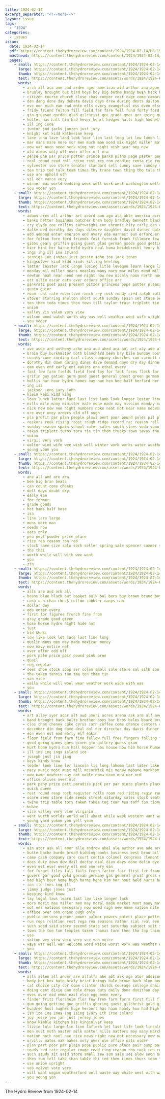```yaml
---
title: 1924-02-14
excerpt_separator: "<!--more-->"
layout: issue
tags:
  - "1924"
categories:
  - issues
issue:
  date: 1924-02-14
  pdf: https://content.thehydroreview.com/content/1924/1924-02-14/HR-1924-02-14.pdf
  masthead: https://content.thehydroreview.com/content/1924/1924-02-14/masthead/HR-1924-02-14.jpg
  pages:
    - small: https://content.thehydroreview.com/content/1924/1924-02-14/small/HR-1924-02-14-01.jpg
      large: https://content.thehydroreview.com/content/1924/1924-02-14/large/HR-1924-02-14-01.jpg
      thumb: https://content.thehydroreview.com/content/1924/1924-02-14/thumbnails/HR-1924-02-14-01.jpg
      text: https://content.thehydroreview.com/assets/words/1924/1924-02-14/HR-1924-02-14-01.txt
      words:
        - arch all aca ane and arden ager american aid arthur ana ague ara andrew ain are aleo
        - brumley brought buc bird boys boy big bethe bandy bush back band business but ball bonds beat bei bank best bye book buy bill bie better busi been bogle boris bold
        - citizen course church close chas cooper cost cage come camara chief chane cash clinton colony call city cay cons cin can cotton con
        - dan dang done day debate davis days drew during dents dalton does
        - eve eon eich ean ead ente ells every evangelist ess even else end enter eto ene
        - fridy friend felton fill field far fare fell fund forty ford fine for fede from fred full few folks fies first fed friday filling flies fata
        - gin greeson gordon glad gilchrist gee grade goes ger going good given goodly
        - holter has hall him had hever heart hedges halls high hodnett hert hook herman hydro hot harris held hardware heen hank herndon hurt hoosier
        - ill ing ione
        - junior jud jacks janzen just jury
        - knight ket kidd katherine keep
        - lane lena lave land look lear lion last long let lew lunch lio life large liberty lax lev labor lively lincoln lucky
        - mar mans mare more mor men much man mond mix might miller matters mon march mount massey money members matter monda moat miss most moser made may monday
        - now nas noon need neck ning not night nish near ney new
        - old ormes only off over offer ort ora
        - pense phe par price potter prince parks piano page pastor pop pro paper prayer pepp pay patrick past plant paul pla per place pie part
        - real round read roll reine rest rey rom reading renta rio regular rain ree rankin
        - sylvester soo store senator standard sell sunny save sunday shape space session special sayre seals sum short score shorty stay sow senat soe sale stockton sales say see sor ster school singer sen said scott soon slot second shown smith saturday subject stock sallie son
        - tea trip ted talk team times thy trane town thing tho tale them thur tas turn take tange ton thomas trial tell toa the than tie thie
        - use ure uphold uth
        - vil ver vance very
        - winner wai world wedding week well work west washington wells wah warm waller won while was wil went want weather win with wen will worth
        - you yoder yon
    - small: https://content.thehydroreview.com/content/1924/1924-02-14/small/HR-1924-02-14-02.jpg
      large: https://content.thehydroreview.com/content/1924/1924-02-14/large/HR-1924-02-14-02.jpg
      thumb: https://content.thehydroreview.com/content/1924/1924-02-14/thumbnails/HR-1924-02-14-02.jpg
      text: https://content.thehydroreview.com/assets/words/1924/1924-02-14/HR-1924-02-14-02.txt
      words:
        - adams ares all arthur art acord aun ago ata able america acre and anna are alva area
        - banks better business butcher bran body bradley bennett blackwell bertha buyers bulk braly baby bar bryan but byrum been best bay barr bank boys bessie back
        - cry clyde cee collins cartwright con chronic city carly can cotton canyon came cot clair col car coyote county caller carl
        - dalke ded dorothy day days ditmore daughter david dinner date denton
        - edd edmond enter emerson end every ede earnest eun erford erro
        - for felton fore ford friends fost furnish frank fillmore few foss fick fight frankie fried farm farmer from friday first
        - gibbs geary griffin going guest glad german goods good getting gallon gray gift gram grant ghering
        - hier hint her harne held hydro haul homa heidebrecht henry high hext hinton hatfield hardware herman hume has hom hasting had home hicks how health herbert harness henrietta house herndon har
        - ings ing ill ina island
        - jennigs jon janzen just jessie john joe jack jones
        - kingsolver kind kidd kinds killing keeling
        - latter lasater lack lange losing litle leveque learn large lad last lester lour louis lady little lee lemon like long lam leona lewis lawter let live
        - monday mil miller means measles many mary mar miles mond mills mon mis morning marsh more moore made may meals mayo miss morgan mak
        - newton noah near need nee night now new nicely noon north noel
        - ott ollie oscar oats over orders office orr
        - pankratz poet past present pitzer princess pope potter pleasant per porch pat post pleasure proper point paris part place pauls pounds price poage
        - quain quier
        - room ruhl rate robertson ranch rey rock ready ried ralph ruth raymond radio rider roxie rome roy rake roland rook ray rush res reber river roof
        - stover starring shelton short south sunday spain set state see standard season square store such stockton sales school street saturday seven sample scott sea star sick soon strong spring sunda she stange staple sell stand stranger straight sister sun swartzendruber side special sale sie sear son
        - ten them toda times then town till taylor train triplett tie trip thurs texas ton tobe tilman thomas temples the trust than
        - union
        - valley vis valen very view
        - wilson wood watch worth why was well weather went wife wright ware while write with will warkentine whitchurch willis work weatherford wayne week wait wen wide white
        - you yoder
    - small: https://content.thehydroreview.com/content/1924/1924-02-14/small/HR-1924-02-14-03.jpg
      large: https://content.thehydroreview.com/content/1924/1924-02-14/large/HR-1924-02-14-03.jpg
      thumb: https://content.thehydroreview.com/content/1924/1924-02-14/thumbnails/HR-1924-02-14-03.jpg
      text: https://content.thehydroreview.com/assets/words/1924/1924-02-14/HR-1924-02-14-03.txt
      words:
        - ave aude ard anthony ache ana aud abed aca aul art aly ade all are and
        - brain buy burkhalter both blanchard been bry bile bunday bostick bye beecher begin but
        - county come cording carl class company churches can curnutt case caddo chambers college clock creeks child chris cos church cox city car cash
        - dorothy din down during dines dave demand days dry day dinner duty done dust
        - eam even end early ent eakins ena ethel every
        - fast few farm fields field ford fay for fant farms flock far from folks free friday fowls fry
        - grifin guy gatien germ good guest general ghost green german
        - hollis har hour hydro homes hay hae hen hee half herford her hoover hinton has hom harold hall house halsell home hedges had heart hens henry herndon harmony hardware
        - ing isa
        - jackson jong jury john
        - klein kasi kidd king
        - loan lunch latter land last list lamb look longer lester lime long lay life ling light los lor large loa
        - mills mile many minister mate mone made may mission monday maud men manner mauk more miller morning mare man moth mound mer monda
        - nick new now nen night numbers noke neat not near name necessary nice
        - ore over oney orders old off ough
        - pla profit par plan people plows pent poor pound poles pil plain part present pers place pro president pay pleas post pee point pounds payment purchase peden pest
        - reckers rook rising roost rough ridge record rac reason rell run ritch rich
        - sunday season spain school suter sales south sines soda span sul simmons saturday strell spring show sun sund siam sale say sisson sick smith sora sat sufi shower sare sake she schools summers sanborn son state stock
        - takes triplett turns tora tie tin them trucks town texas the tra tim toe then
        - union
        - virgil very vork
        - walter wind wife wee wish well winter work works water weatherford was weekly weight week weather wire weeks while wheat will wack winters with werner
        - young youn you
    - small: https://content.thehydroreview.com/content/1924/1924-02-14/small/HR-1924-02-14-04.jpg
      large: https://content.thehydroreview.com/content/1924/1924-02-14/large/HR-1924-02-14-04.jpg
      thumb: https://content.thehydroreview.com/content/1924/1924-02-14/thumbnails/HR-1924-02-14-04.jpg
      text: https://content.thehydroreview.com/assets/words/1924/1924-02-14/HR-1924-02-14-04.txt
      words:
        - ane all and are ara
        - bee big bran beats
        - can count come cheeks
        - dell days doubt dry
        - early ean
        - for former
        - grade goods
        - hot hams half hose
        - isa
        - line lars large
        - mens mere man
        - needs now
        - oats only
        - pea post powder price place
        - rice rea reason roa red
        - stock save size salo sock seller spring sale spencer summer silk
        - the thai
        - worth while will with wee want
        - you
        - zin
    - small: https://content.thehydroreview.com/content/1924/1924-02-14/small/HR-1924-02-14-05.jpg
      large: https://content.thehydroreview.com/content/1924/1924-02-14/large/HR-1924-02-14-05.jpg
      thumb: https://content.thehydroreview.com/content/1924/1924-02-14/thumbnails/HR-1924-02-14-05.jpg
      text: https://content.thehydroreview.com/assets/words/1924/1924-02-14/HR-1924-02-14-05.txt
      words:
        - alls are and ark all
        - beans blue black but basket bulk bal bers buy brown brand boys
        - cash con chan check cotton cobbler camps can
        - dollar day
        - eda enter every
        - first for figures french fine from
        - gray grade good given
        - hose horse hydro hight hide hot
        - just
        - kid khaki
        - low like look lot lace last line long
        - muslin mens men may made mexican money
        - now navy notice not
        - over offer odd off
        - pork pale price pair pound pink pree
        - quail
        - reg regular
        - sees shoe stock soap ser soles small sale store sal silk sou sugar sales save
        - the taken tennis tan tau ton them tin
        - van vice
        - walls while will wool wear weather work wide with was
        - you
    - small: https://content.thehydroreview.com/content/1924/1924-02-14/small/HR-1924-02-14-06.jpg
      large: https://content.thehydroreview.com/content/1924/1924-02-14/large/HR-1924-02-14-06.jpg
      thumb: https://content.thehydroreview.com/content/1924/1924-02-14/thumbnails/HR-1924-02-14-06.jpg
      text: https://content.thehydroreview.com/assets/words/1924/1924-02-14/HR-1924-02-14-06.txt
      words:
        - art alley ayer acar alt aud ameri acres arena ask arm alf ave are age able all ades and alexander
        - band brought back bolts brother boys bur bros bales board brothers brown bin binder black better best bird bunch but blay began both book big balls buy
        - clos cham cheney cake cyrus corn coffee come chance centers cash came cos car college chang cream can cotton cross chi cool course center chinery
        - december din dog dave deal dal der director day davis dinner delaware down
        - eon even est end early elf eakin
        - floor field from farm fine fellow full free fingers falling furnace farmer fish friends fair front first fowls foot french fin for few fede
        - good going games goes given gin gallery guess gram
        - hurt home hydro hun hall hopper has house how him horse human hack harold hey had hill heard holden hot halls ham holding harvester heres head half high
        - ill ina ing ings island ice
        - joseph just jin jing
        - keys kinds know
        - leader look line ler lincoln lis long lahoma last later lake lions leaders left lun lines lows ling latter land like little live
        - macy music most must mill mccormick mis money mebane markham made match might march major mints many maa may men mode morrison med man mile much morning
        - now name nowhere nay not noble noma noon new nor ned
        - office olives over old
        - park pany price patt paradise pick per par piece plants place pie pleasant pen president pass part press present polo pro pure
        - quick queen
        - rest round reap rock register rolls room red riding regin rumsey
        - score seen store side seeds street saturday sales stock seats say service sat sang stairs single seed special saw shown style second stands seat spare sweet sickle string santa start sam strain soon sea scott summer sides show sun ser speech strand space said seems sauce state school sacks sack spinning south sharp see shoot stage
        - twine trip table tory taken takes tag tear tea taff too tiong try town tain turn the take tipton tor toledo them ton then tiger
        - usher
        - vice valley very vien virginia
        - went worth worlds world well wheat while week western want was water washita work will with way wick wait
        - young yard yukon you yell youn
    - small: https://content.thehydroreview.com/content/1924/1924-02-14/small/HR-1924-02-14-07.jpg
      large: https://content.thehydroreview.com/content/1924/1924-02-14/large/HR-1924-02-14-07.jpg
      thumb: https://content.thehydroreview.com/content/1924/1924-02-14/thumbnails/HR-1924-02-14-07.jpg
      text: https://content.thehydroreview.com/assets/words/1924/1924-02-14/HR-1924-02-14-07.txt
      words:
        - ain ator ask all amor alle andrew abel ale author ave ade are allen america and alien american
        - butte bache burde broad bidding books business best brou bill berlin brought blake bis been began beavers but better big
        - came cash company care court contin colonel congress clement caso city call cold chronic course cases courts chan can cal cusi
        - does duty down dow dail doctor dial dian days done delin dye dry
        - even est ever every ell end ene ery ean
        - for forget files fall fails fresh factor fair first fer francis former found full from faith
        - govern gar good gold garvan germany gas general groat gress german
        - had high hour home hugh harms hens him her hout held hurts hard hold holter has halls holderman haber hollis hydro hie
        - ian ito ives ing ill
        - jimmy judge jones just
        - keeping kind know
        - lay legal laws learn last law like longer lack
        - more merit mas miller men may moral made market mont many matters most mire major means money much massey mers morris main
        - not nel nations necessary now need nigh new name nation nite news never nor
        - office over ono onion ough only
        - public persons proper power palmer powers patent place potter page president pitch plan pass pot ports price private polk press parin polley polson powe paper plain pany people present
        - run reps relation rest rega rea reasons rather rial real ree read
        - such seed said story second state set saturday subject suit sunday soon shoals start say she summer sudan smith super sales school stock son sees severe sia sho swift sale severa
        - town the toe ton temples taken thomas torn then tho tap thing test tam tell trial them than tha tale tear tier too ture trust teacher
        - use
        - votion vey view vein very vee van voice
        - ways war well wan welcome word waite worst work was weather welfare will wilson ware week while wilmington wold why wisdom want wide with
        - you
    - small: https://content.thehydroreview.com/content/1924/1924-02-14/small/HR-1924-02-14-08.jpg
      large: https://content.thehydroreview.com/content/1924/1924-02-14/large/HR-1924-02-14-08.jpg
      thumb: https://content.thehydroreview.com/content/1924/1924-02-14/thumbnails/HR-1924-02-14-08.jpg
      text: https://content.thehydroreview.com/assets/words/1924/1924-02-14/HR-1924-02-14-08.txt
      words:
        - alls allen all ander are alfalfa ake abt ask age ator addison arthur able and amen aid
        - body bet box bato braly brief brings bale brown back blum been bangs broadway blackwell big balance block both bull but brilliant bec bob best begin buy bigger buff bain butts brunt burner bruce
        - cat choice city cor come clinton childs courage college chairs citizen cordial cotton cording can chance change cabin case clerk count cane cope common chair canal
        - doing dent dixie dan dole dress duty daily done dunithan day down dark
        - eves ever ead emma east else egg even every
        - finder fritz florsheim flor few from farm farra first fill flock frank field force florence full ford farmer fruit for fresh fuse
        - gum going getting guo griffin ghering guest gilchrist gold given gate grade german goo good
        - hundred hool hughes huge herbert has haan handy how had high hems home house him heads han hydro hens head hay hedges hardy hatch harness heard
        - ish ice ina imes ing ising ivory ith iron island
        - joy jesse jew jan just jersey jones
        - know kimble kitchen kis kingsolver keep
        - lizzie lulu large lin live laflesh let last life look lincoln like lae less lena lis learn letter light little loco long
        - men must moth master milk matter mills matters moy many march miller miles morning made much matic match million more millin most
        - nation noth noel nee nice news night new not necessary now naar nen niehues name needs ney
        - orville oates oak oakes only over ole office oats older
        - plan part poor par plein pope public pure place pair pump parent per proper present peet panama prim
        - roads red rate regular rouge read ring reason rho rock ren rel rhode rocker rest rae round rant ree real rocks road richert room rube
        - such study sit said store small saw sum sale see slow soon say south student stead seems sai sudan stoops speed she sed share severe subject sane sal sunday schoo sam stand sell sear shan saturday seed second stove school spani states short stockman schools set sion state
        - then tum tell take than table thi ted them times thurs team thompson tao try telling too teach toward talkington teacher taney train tuman the towns takes tal
        - use union upright
        - veo velvet vote very
        - will want wagon weatherford well waste way white west with was wait ware write world work works week wedding wild winter wil
        - you young yon
---
```


The Hydro Review from 1924-02-14

<!--more-->

